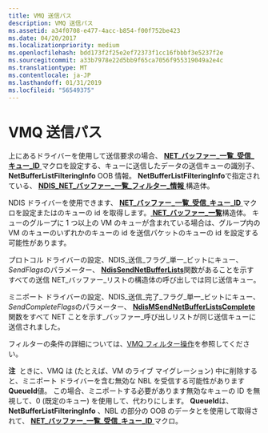```yaml
---
title: VMQ 送信パス
description: VMQ 送信パス
ms.assetid: a34f0708-e477-4acc-b854-f00f752be423
ms.date: 04/20/2017
ms.localizationpriority: medium
ms.openlocfilehash: bdd173f2f25e2ef72373f1cc16fbbbf3e5237f2e
ms.sourcegitcommit: a33b7978e22d5bb9f65ca7056f955319049a2e4c
ms.translationtype: MT
ms.contentlocale: ja-JP
ms.lasthandoff: 01/31/2019
ms.locfileid: "56549375"
---
```

# <a name="vmq-transmit-path"></a>VMQ 送信パス





上にあるドライバーを使用して送信要求の場合、 [ **NET\_バッファー\_一覧\_受信\_キュー\_ID** ](https://msdn.microsoft.com/library/windows/hardware/ff568407)マクロを設定する、キューに送信したデータの送信キューの識別子、 **NetBufferListFilteringInfo** OOB 情報。 **NetBufferListFilteringInfo**で指定されている、 [ **NDIS\_NET\_バッファー\_一覧\_フィルター\_情報** ](https://msdn.microsoft.com/library/windows/hardware/ff566567)構造体。

NDIS ドライバーを使用できます、 [ **NET\_バッファー\_一覧\_受信\_キュー\_ID** ](https://msdn.microsoft.com/library/windows/hardware/ff568407)マクロを設定またはのキューの id を取得します。[ **NET\_バッファー\_一覧**](https://msdn.microsoft.com/library/windows/hardware/ff568388)構造体。 キューのグループに 1 つ以上の VM のキューが含まれている場合は、グループ内の VM のキューのいずれかのキューの id を送信パケットのキューの id を設定する可能性があります。

プロトコル ドライバーの設定、NDIS\_送信\_フラグ\_単一\_ビットにキュー、 *SendFlags*のパラメーター、 [ **NdisSendNetBufferLists**](https://msdn.microsoft.com/library/windows/hardware/ff564535)関数があることを示すすべての送信 NET\_バッファー\_リストの構造体の呼び出しでは同じ送信キュー。

ミニポート ドライバーの設定、NDIS\_送信\_完了\_フラグ\_単一\_ビットにキュー、 *SendCompleteFlags*のパラメーター、 [ **NdisMSendNetBufferListsComplete** ](https://msdn.microsoft.com/library/windows/hardware/ff563668)関数をすべて NET ことを示す\_バッファー\_呼び出しリストが同じ送信キューに送信されました。

フィルターの条件の詳細については、[VMQ フィルター操作](vmq-filter-operations.md)を参照してください。

**注**  ときに、VMQ は (たとえば、VM のライブ マイグレーション) 中に削除すると、ミニポート ドライバーを含む無効な NBL を受信する可能性があります**QueueId**値。 この場合、ミニポートする必要があります無効なキューの ID を無視して、0 (既定のキュー) を使用して、代わりにします。 **QueueId**は、 **NetBufferListFilteringInfo** 、NBL の部分の OOB のデータとを使用して取得されて、 [ **NET\_バッファー\_一覧\_受信\_キュー\_ID** ](https://msdn.microsoft.com/library/windows/hardware/ff568407)マクロ。

 

 

 





